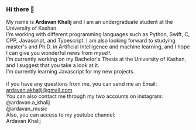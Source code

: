 ### Hi there 👋
My name is **Ardavan Khalij** and I am an undergraduate student at the University of Kashan.<br/>
I'm working with different programming languages such as Python, Swift, C, CPP, Javascript, and Typescript. I am also looking forward to studying master's and Ph.D. in Artificial Intelligence and machine learning, and I hope I can give you wonderful news from myself.<br/>
I’m currently working on my Bachelor's Thesis at the University of Kashan, and I suggest that you take a look at it.<br/>
I’m currently learning Javascript for my new projects.<br/><br/>
if you have any questions from me, you can send me an Email:<br/>
ardavan.akhalij@gmail.com<br/>
You can also contact me through my two accounts on instagram:<br/>
@ardavan.a_khalij<br/>
@ardavan_music<br/>
Also, you can access to my youtube channel:<br/>
Ardavan Khalij
